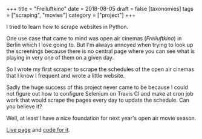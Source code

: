+++
title = "Freiluftkino"
date = 2018-08-05
draft = false
[taxonomies]
tags = ["scraping", "movies"]
category = ["project"]
+++

I tried to learn how to scrape websites in Python.

One use case that came to mind was open air cinemas (*Freiluftkino*) in Berlin which I love going to. But I'm always annoyed when trying to look up the screenings because there is no central page where you can see what is playing in very one of them on a given day.

So I wrote my first scraper to scrape the schedules of the open air cinemas that I know I frequent and wrote a little website.

Sadly the huge success of this project never came to be because I could not figure out how to configure Selenium on Travis CI and make at cron job work that would scrape the pages every day to update the schedule. Can you believe it?

Well, at least I have a nice foundation for next year's open air movie season.

[Live page](https://lislis.de/projects/freiluftkino/) and [code for it](https://gitlab.com/lislis/open-air-cinema-berlin).
